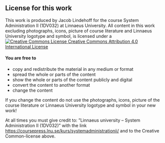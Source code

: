 <!-- CC -->
<!-- .slide: data-state="lnu-cc" -->
## License for this work

This work is produced by Jacob Lindehoff for the course System Administration II (1DV032) at Linnaeus University.
All content in this work excluding photographs, icons, picture of course literature and Linnaeus University logotype and symbol, is licensed under a [![Creative Commons License](https://i.creativecommons.org/l/by/4.0/80x15.png) <!-- {_style="margin: 0px"} --> Creative Commons Attribution 4.0 International License](http://creativecommons.org/licenses/by/4.0/)  

#### You are free to

* copy and redistribute the material in any medium or format
* spread the whole or parts of the content
* show the whole or parts of the content publicly and digital
* convert the content to another format
* change the content

If you change the content do not use the photographs, icons, picture of the course literature or Linnaeus University logotype and symbol in your new work!

At all times you must give credit to: ”Linnaeus university – System Administration II (1DV032)” with the link https://coursepress.lnu.se/kurs/systemadministrationii/ and to the Creative Common-license above.
